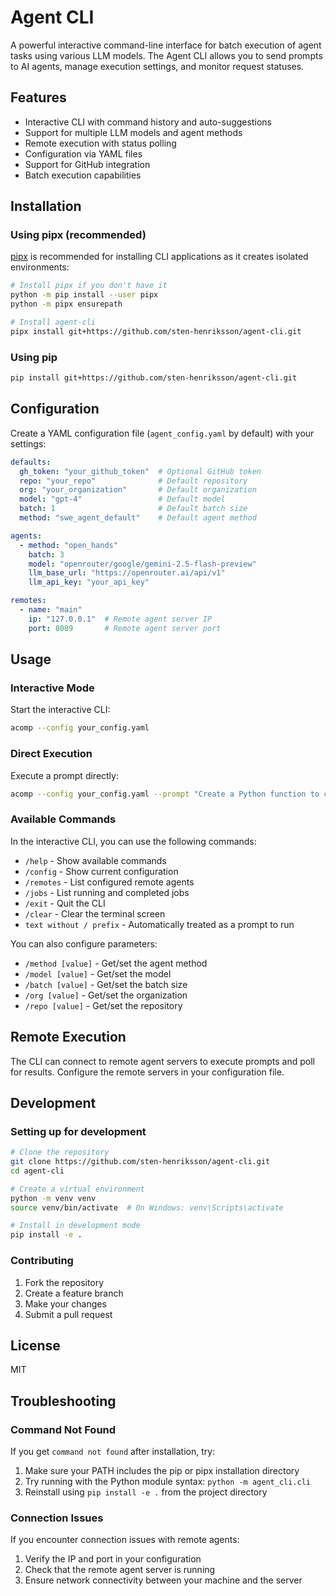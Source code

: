 # Agent CLI

A powerful interactive command-line interface for batch execution of agent tasks using various LLM models. The Agent CLI allows you to send prompts to AI agents, manage execution settings, and monitor request statuses.

## Features

- Interactive CLI with command history and auto-suggestions
- Support for multiple LLM models and agent methods
- Remote execution with status polling
- Configuration via YAML files
- Support for GitHub integration
- Batch execution capabilities

## Installation

### Using pipx (recommended)

[pipx](https://pypa.github.io/pipx/) is recommended for installing CLI applications as it creates isolated environments:

```bash
# Install pipx if you don't have it
python -m pip install --user pipx
python -m pipx ensurepath

# Install agent-cli
pipx install git+https://github.com/sten-henriksson/agent-cli.git
```

### Using pip

```bash
pip install git+https://github.com/sten-henriksson/agent-cli.git
```

## Configuration

Create a YAML configuration file (`agent_config.yaml` by default) with your settings:

```yaml
defaults:
  gh_token: "your_github_token"  # Optional GitHub token
  repo: "your_repo"              # Default repository
  org: "your_organization"       # Default organization
  model: "gpt-4"                 # Default model
  batch: 1                       # Default batch size
  method: "swe_agent_default"    # Default agent method

agents:
  - method: "open_hands"
    batch: 3
    model: "openrouter/google/gemini-2.5-flash-preview"
    llm_base_url: "https://openrouter.ai/api/v1"
    llm_api_key: "your_api_key"

remotes:
  - name: "main"
    ip: "127.0.0.1"  # Remote agent server IP
    port: 8089       # Remote agent server port
```

## Usage

### Interactive Mode

Start the interactive CLI:

```bash
acomp --config your_config.yaml
```

### Direct Execution

Execute a prompt directly:

```bash
acomp --config your_config.yaml --prompt "Create a Python function to calculate Fibonacci numbers"
```

### Available Commands

In the interactive CLI, you can use the following commands:

- `/help` - Show available commands
- `/config` - Show current configuration
- `/remotes` - List configured remote agents
- `/jobs` - List running and completed jobs
- `/exit` - Quit the CLI
- `/clear` - Clear the terminal screen
- `text without / prefix` - Automatically treated as a prompt to run

You can also configure parameters:
- `/method [value]` - Get/set the agent method
- `/model [value]` - Get/set the model
- `/batch [value]` - Get/set the batch size
- `/org [value]` - Get/set the organization
- `/repo [value]` - Get/set the repository

## Remote Execution

The CLI can connect to remote agent servers to execute prompts and poll for results. Configure the remote servers in your configuration file.

## Development

### Setting up for development

```bash
# Clone the repository
git clone https://github.com/sten-henriksson/agent-cli.git
cd agent-cli

# Create a virtual environment
python -m venv venv
source venv/bin/activate  # On Windows: venv\Scripts\activate

# Install in development mode
pip install -e .
```

### Contributing

1. Fork the repository
2. Create a feature branch
3. Make your changes
4. Submit a pull request

## License

MIT

## Troubleshooting

### Command Not Found

If you get `command not found` after installation, try:

1. Make sure your PATH includes the pip or pipx installation directory
2. Try running with the Python module syntax: `python -m agent_cli.cli`
3. Reinstall using `pip install -e .` from the project directory

### Connection Issues

If you encounter connection issues with remote agents:

1. Verify the IP and port in your configuration
2. Check that the remote agent server is running
3. Ensure network connectivity between your machine and the server

